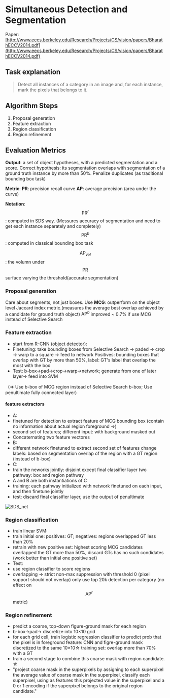 # Simultaneous Detection and Segmentation

Paper: [http://www.eecs.berkeley.edu/Research/Projects/CS/vision/papers/BharathECCV2014.pdf](http://www.eecs.berkeley.edu/Research/Projects/CS/vision/papers/BharathECCV2014.pdf)

## Task explanation
> Detect all instances of a category in an image and, for each instance, mark the pixels that belongs to it.

## Algorithm Steps

1. Proposal generation
2. Feature extraction
3. Region classification
4. Region refinement

## Evaluation Metrics

__Output__: a set of object hypotheses, with a predicted segmentation and a score. 
Correct hypothesis: its segmentation overlaps with segmentation of a ground truth instance by more than 50%. 
Penalize duplicates (as traditional bounding box task)

__Metric__:
__PR__: precision recall curve
__AP__: average precision (area under the curve)

__Notation__:
$$\text{PR}^{r}$$: computed in SDS way. (Messures accuracy of segmentation and need to get each instance separately and completely)
$$\text{PR}^{b}$$: computed in classical bounding box task

$$\text{AP}_{vol}$$: the volumn under $$\text{PR}$$ surface varying the threshold(accurate segmentation)

### Proposal generation

Care about segments, not just boxes.
Use __MCG__: outperform on the object level Jaccard index metric.(measures the average best overlap achieved by a candidate for ground truth object)
$\text{AP}^{b}$ improved ~ 0.7% if use MCG instead of Selective Search

### Feature extraction 

- start from R-CNN (object detector): 
 - Finetuning: take bounding boxes from Selective Search -> paded -> crop -> warp to a square -> feed to network
 Positives: bounding boxes that overlap with GT by more than 50%, label: GT's label that overlap the most with the box
 - Test: b-box->pad->crop->warp->network; generate from one of later layer-> feed into SVM

（=> Use b-box of MCG region instead of Selective Search b-box; Use penultimate fully connected layer)

#### feature extractors

- A: 
 - finetuned for detection to extract feature of MCG bounding box
 (contain no information about actual region foreground =>)
 - second set of features; different input: with background masked out
 - Concaternating two feature vectores
- B:
 - different network finetuned to extract second set of features 
   change labels: based on segmentation overlap of the region with a GT region (instead of b-box)
- C:
 - train the neworks jointly: disjoint except final classifier layer
   two pathway: box and region pathway
 - A and B are both instantiations of C
 - training: each pathway initialized with network finetuned on each input, and then finetune jointly
 - test: discard final classifier layer, use the output of penultimate

![SDS_net](http://cs.unc.edu/~zhenni/blog/notes/images/SDS_net.png)

### Region classification

- train linear SVM:
 - train initial one: positives: GT; negatives: regions overlapped GT less than 20%
 - retrain with new positive set: highest scoring MCG candidates overlapped the GT more than 50%, discard GTs has no such condidates (work better than initial one positive set)
- Test: 
 - use region classifier to score regions
 - overlapping -> strict non-max suppression with threshold 0 (pixel support should not overlap)
    only use top 20k detection per category (no effect on $$\text{AP}^{r}$$ metric)

### Region refinement

- predict a coarse, top-down figure-ground mask for each region
 - b-box->pad-> discretize into 10×10 grid
 - for each grid cell, train logistic regression classifier to predict prob that the pixel is in foreground
   feature: CNN and figre-ground mask discretized to the same 10×10☆ 
   training set: overlap more than 70% with a GT
- train a second stage to combine this coarse mask with region candidate. ☆
 - "project coarse mask in the superpixels by assigning to each superpixel the average value of coarse mask in the superpixel, classify each superpixel, using as features this projected value in the superpixel and a 0 or 1 encoding if the superpixel belongs to the original region candidate."